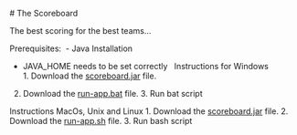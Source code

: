 # The Scoreboard

The best scoring for the best teams...

Prerequisites:
 - Java Installation
 - JAVA_HOME needs to be set correctly
 
Instructions for Windows
1. Download the [scoreboard.jar](https://github.com/jlink-workshop/scoreboard/raw/master/deployment/scoreboard.jar) file.
2. Download the [run-app.bat](https://github.com/jlink-workshop/deployment/run-app.bat) file.
3. Run bat script

Instructions MacOs, Unix and Linux
1. Download the [scoreboard.jar](https://github.com/jlink-workshop/scoreboard/raw/master/deployment/scoreboard.jar) file.
2. Download the [run-app.sh](https://github.com/jlink-workshop/deployment/run-app.sh) file.
3. Run bash script
